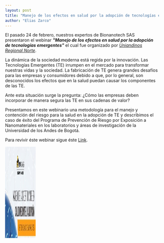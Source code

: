 ```yaml
---
layout: post
title: "Manejo de los efectos en salud por la adopción de tecnologías emergentes"
author: "Elias Zarco"
---
```


El pasado 24 de febrero, nuestros expertos de Bionanotech SAS presentaron el webinar ***"Manejo de los efectos en salud por la adopción de tecnologías emergentes"*** el cual fue organizado por *[Uniandinos Regional Norte](https://www.uniandinos.org.co)*. 

La dinámica de la sociedad moderna está regida por la innovación. Las Tecnologías Emergentes (TE) irrumpen en el mercado para transformar nuestras vidas y la sociedad. La fabricación de TE genera grandes desafíos para las empresas y consumidores debido a que, por lo general, son desconocidos los efectos que en la salud  puedan causar los componentes  de las TE.

Ante esta situación surge la pregunta: ¿Cómo las empresas deben incorporar de manera segura las TE en sus cadenas de valor? 

Presentamos en este webinario una metodología para el manejo y contención del riesgo para la salud en la adopción de TE y describimos el caso de éxito del Programa de Prevención de Riesgo por Exposición a Nanomateriales en los laboratorios y áreas de investigación de la Universidad de los Andes de Bogotá.

Para revivir éste webinar sigue éste [Link](https://uniandinos.sharepoint.com/:v:/g/EaGgqAoSTbJGhxJY6zqQPw8BzQp0dvO2luamq1bNZEHL5w). 


<img src="/assets/images/post/uniandinos_riesgo.png"  alt="riesgo" width="100" height="300"  class="center-img">

